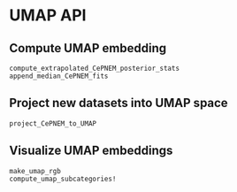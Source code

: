 # UMAP API

## Compute UMAP embedding

```@docs
compute_extrapolated_CePNEM_posterior_stats
append_median_CePNEM_fits
```

## Project new datasets into UMAP space
    
```@docs
project_CePNEM_to_UMAP
```

## Visualize UMAP embeddings

```@docs
make_umap_rgb
compute_umap_subcategories!
```
